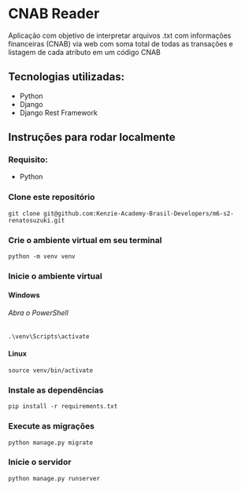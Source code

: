 # CNAB Reader
<p>Aplicação com objetivo de interpretar arquivos .txt com informações financeiras (CNAB) via web com soma total de todas as transações e listagem de cada atributo em um código CNAB</p>

## Tecnologias utilizadas:

<ul>
    <li>Python</li>
    <li>Django</li>
    <li>Django Rest Framework</li>
</ul>

## Instruções para rodar localmente

### Requisito:

<ul>
    <li>Python</li>
</ul>

### Clone este repositório 

```
git clone git@github.com:Kenzie-Academy-Brasil-Developers/m6-s2-renatosuzuki.git
```

### Crie o ambiente virtual em seu terminal

```
python -m venv venv
```

### Inicie o ambiente virtual

#### Windows

###### Abra o PowerShell

```
.\venv\Scripts\activate
```

#### Linux

```
source venv/bin/activate
```

### Instale as dependências

```
pip install -r requirements.txt
```

### Execute as migrações

```
python manage.py migrate
```

### Inicie o servidor

```
python manage.py runserver
```